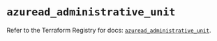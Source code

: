 # `azuread_administrative_unit`

Refer to the Terraform Registry for docs: [`azuread_administrative_unit`](https://registry.terraform.io/providers/hashicorp/azuread/2.51.0/docs/resources/administrative_unit).
